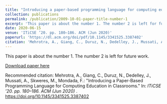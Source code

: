 ```yaml
---
title: "Introducing a paper-based programming language for computing education in classrooms"
collection: publications
permalink: /publication/2009-10-01-paper-title-number-1
excerpt: 'This paper is about the number 1. The number 2 is left for future work.'
date: 2020-06-15
venue: 'ITiCSE ’20. pp. 180–186. ACM (Jun 2020)'
paperurl: 'https://dl.acm.org/doi/pdf/10.1145/3341525.3387402'
citation: 'Mehrotra, A., Giang, C., Duruz, N., Dedelley, J., Mussati, A., Skweres, M., Mondada, F.: "Introducing a Paper-Based Programming Language for Computing Education in Classrooms." In: <i> ITiCSE ’20. pp. 180–186. ACM (Jun 2020) </i>. https://doi.org/10.1145/3341525.3387402'
---
```

This paper is about the number 1. The number 2 is left for future work.

[Download paper here](https://dl.acm.org/doi/pdf/10.1145/3341525.3387402)

Recommended citation: Mehrotra, A., Giang, C., Duruz, N., Dedelley, J., Mussati, A., Skweres, M., Mondada, F.: "Introducing a Paper-Based Programming Language for Computing Education in Classrooms." In: <i> ITiCSE ’20. pp. 180–186. ACM (Jun 2020) </i>. https://doi.org/10.1145/3341525.3387402
